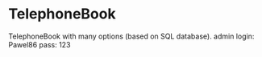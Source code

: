# TelephoneBook
TelephoneBook with many options (based on SQL database).
admin login: Pawel86
pass: 123
